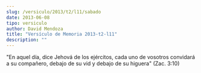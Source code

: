 ```yaml
---
slug: /versiculo/2013/t2/l11/sabado
date: 2013-06-08
tipo: versiculo
author: David Mendoza
title: "Versículo de Memoria 2013-t2-l11"
description: ""
---
```


"En aquel día, dice Jehová de los ejércitos, cada uno de vosotros convidará a su compañero, debajo de su vid y debajo de su higuera" (Zac. 3:10)
